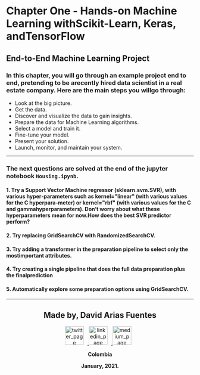 # Chapter One - Hands-on Machine Learning withScikit-Learn, Keras, andTensorFlow

## End-to-End Machine Learning Project

### In this chapter, you will go through an example project end to end, pretending to be arecently hired data scientist in a real estate company. Here are the main steps you willgo through:

* Look at the big picture.
* Get the data.
* Discover and visualize the data to gain insights.
* Prepare the data for Machine Learning algorithms.
* Select a model and train it.
* Fine-tune your model.
* Present your solution.
* Launch, monitor, and maintain your system.

---

### The next questions are solved at the end of the jupyter notebook `Housing.ipynb`.


#### 1. Try a Support Vector Machine regressor (sklearn.svm.SVR), with various hyper‐parameters such as kernel="linear" (with various values for the C hyperpara‐meter) or kernel="rbf" (with various values for the C and gammahyperparameters). Don’t worry about what these hyperparameters mean for now.How does the best SVR predictor perform?

#### 2. Try replacing GridSearchCV with RandomizedSearchCV.

#### 3. Try adding a transformer in the preparation pipeline to select only the mostimportant attributes.

#### 4. Try creating a single pipeline that does the full data preparation plus the finalprediction

#### 5. Automatically explore some preparation options using GridSearchCV.

---

<p align="center">
 <h2 align="center">Made by, David Arias Fuentes</h2>
 <p align="center">
 <a href="https://twitter.com/DavidDevArias" target="_blank">
 <img alt="twitter_page" src="https://github.com/gedafu/readme-template/blob/master/images/twitter.png" style="float: center; margin-right: 10px" height="50" width="50">
 </a>
 <a href="https://www.linkedin.com/in/devarias/" target="_blank">
 <img alt="linkedin_page" src="https://github.com/gedafu/readme-template/blob/master/images/linkedin.png" style="float: center; margin-right: 10px" height="50" width="50">
 </a>
 <a href="https://daviddevarias.medium.com/" target="_blank">
 <img alt="medium_page" src="https://github.com/gedafu/readme-template/blob/master/images/medium.png" style="float: center; margin-right: 10px" height="50" width="50">
 </a>
 </p>
</p>

<p align="center">
</p>
<p align="center">
<b>Colombia<b><br>
</p>
<p align="center">
<b>January, 2021.<b>
</p>